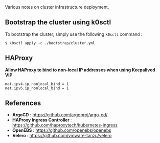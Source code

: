 Various notes on cluster infrastructure deployment.

## Bootstrap the cluster using k0sctl

To bootstrap the cluster, simply use the following `k0sctl` command :

```shell
$ k0sctl apply -c ./bootstrap/cluster.yml
```

## HAProxy

**Allow HAProxy to bind to non-local IP addresses when using Keepalived VIP**

```shell
net.ipv4.ip_nonlocal_bind = 1
net.ipv6.ip_nonlocal_bind = 1
```

## References

- **ArgoCD** : https://github.com/argoproj/argo-cd/
- **HAProxy Ingress Controller** : https://github.com/haproxytech/kubernetes-ingress
- **OpenEBS** :  https://github.com/openebs/openebs
- **Velero** : https://github.com/vmware-tanzu/velero 
